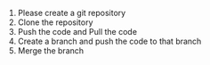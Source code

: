 1. Please create a git repository
2. Clone the repository
3. Push the code and Pull the code
4. Create a branch and push the code to that branch
5. Merge the branch
